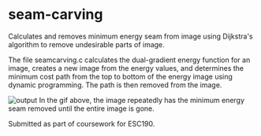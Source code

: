 # seam-carving
Calculates and removes minimum energy seam from image using Dijkstra's algorithm to remove undesirable parts of image.

The file seamcarving.c calculates the dual-gradient energy function for an image, creates a new image from the energy values, and determines the minimum cost path from the top to bottom of the energy image using dynamic programming. The path is then removed from the image.

![output](https://user-images.githubusercontent.com/31375351/149880080-7863436e-856c-4a8c-a2d5-a92472cd2201.gif)
In the gif above, the image repeatedly has the minimum energy seam removed until the entire image is gone.


Submitted as part of coursework for ESC190.

